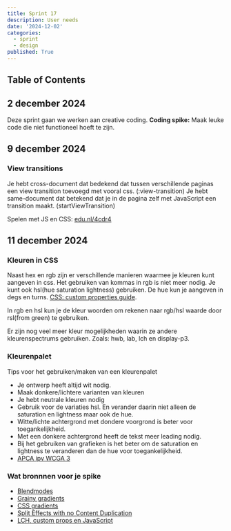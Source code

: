 ```yaml
---
title: Sprint 17
description: User needs
date: '2024-12-02'
categories:
  - sprint
  - design
published: True
---
```


## Table of Contents

## 2 december 2024
Deze sprint gaan we werken aan creative coding. **Coding spike:** Maak leuke code die niet functioneel hoeft te zijn.

## 9 december 2024
### View transitions
Je hebt cross-document dat bedekend dat tussen verschillende paginas een view transition toevoegd met vooral css. (:view-transition)
Je hebt same-document dat betekend dat je in de pagina zelf met JavaScript een transition maakt. (startViewTransition)

Spelen met JS en CSS: [edu.nl/4cdr4](https://codepen.io/krijnhoetmer/pen/GgKqRJx)

## 11 december 2024
### Kleuren in CSS
Naast hex en rgb zijn er verschillende manieren waarmee je kleuren kunt aangeven in css. Het gebruiken van kommas in rgb is niet meer nodig. Je kunt ook hsl(hue saturation lightness) gebruiken. De hue kun je aangeven in degs en turns. [CSS: custom properties guide](https://css-tricks.com/a-complete-guide-to-custom-properties/).

In rgb en hsl kun je de kleur woorden om rekenen naar rgb/hsl waarde door rsl(from green) te gebruiken. 

Er zijn nog veel meer kleur mogelijkheden waarin ze andere kleurenspectrums gebruiken. Zoals: hwb, lab, lch en display-p3.

### Kleurenpalet
Tips voor het gebruiken/maken van een kleurenpalet
- Je ontwerp heeft altijd wit nodig.
- Maak donkere/lichtere varianten van kleuren
- Je hebt neutrale kleuren nodig
- Gebruik voor de variaties hsl. En verander daarin niet alleen de saturation en lightness maar ook de hue.
- Witte/lichte achtergrond met dondere voorgrond is beter voor toegankelijkheid.
- Met een donkere achtergrond heeft de tekst meer leading nodig.
- Bij het gebruiken van grafieken is het beter om de saturation en lightness te veranderen dan de hue voor toegankelijkheid.
- [APCA ipv WCGA 3](https://typefully.com/DanHollick/wcag-3-and-apca-sle13GMW2Brp)

### Wat bronnnen voor je spike
- [Blendmodes](https://css-tricks.com/basics-css-blend-modes/)
- [Grainy gradients](https://css-tricks.com/grainy-gradients/)
- [CSS gradients](https://css-tricks.com/the-state-of-changing-gradients-with-css-transitions-and-animations/)
- [Split Effects with no Content Duplication](https://frontendmasters.com/blog/split-effects-with-no-content-duplication/)
- [LCH, custom props en JavaScript](https://tympanus.net/codrops/2021/12/07/coloring-with-code-a-programmatic-approach-to-design/)
